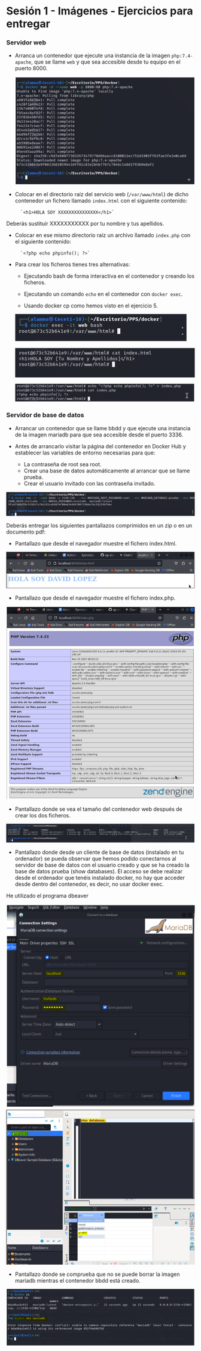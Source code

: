 # **Sesión 1 - Imágenes - Ejercicios para entregar**


### Servidor web

- Arranca un contenedor que ejecute una instancia de la imagen `php:7.4-apache`, que se llame `web` y que sea accesible desde tu equipo en el puerto 8000.
  
  ![img1](img/img1.PNG)

- Colocar en el directorio raíz del servicio web (`/var/www/html`) de dicho contenedor un fichero llamado `index.html` con el siguiente contenido:

        `<h1>HOLA SOY XXXXXXXXXXXXXXX</h1>`

Deberás sustituir XXXXXXXXXXX por tu nombre y tus apellidos.

- Colocar en ese mismo directorio raíz un archivo llamado `index.php` con el siguiente contenido:

        `<?php echo phpinfo(); ?>`

- Para crear los ficheros tienes tres alternativas:
    - Ejecutando bash de forma interactiva en el contenedor y creando los ficheros.
    

    - Ejecutando un comando `echo` en el contenedor con `docker exec`.
    
    - Usando docker cp como hemos visto en el ejercicio 5.


    ![img2](img/img2.PNG)
  
    ![img3](img/img3.PNG)
  
    ![img4](img/img4.PNG)

### Servidor de base de datos

- Arrancar un contenedor que se llame bbdd y que ejecute una instancia de la imagen mariadb para que sea accesible desde el puerto 3336.

- Antes de arrancarlo visitar la página del contenedor en Docker Hub y establecer las variables de entorno necesarias para que:
    - La contraseña de root sea root.
    - Crear una base de datos automáticamente al arrancar que se llame prueba.
    - Crear el usuario invitado con las contraseña invitado.

![img5](img/img5.PNG)

Deberás entregar los siguientes pantallazos comprimidos en un zip o en un documento pdf:

- Pantallazo que desde el navegador muestre el fichero index.html.

![img6](img/img6.PNG)

- Pantallazo que desde el navegador muestre el fichero index.php.

![img7](img/img7.PNG)

- Pantallazo donde se vea el tamaño del contenedor web después de crear los dos ficheros.

![img8](img/img8.PNG)

- Pantallazo donde desde un cliente de base de datos (instalado en tu ordenador) se pueda observar que hemos podido conectarnos al servidor de base de datos con el usuario creado y que se ha creado la base de datos prueba (show databases). El acceso se debe realizar desde el ordenador que tenéis instalado docker, no hay que acceder desde dentro del contenedor, es decir, no usar docker exec.

He utilizado el programa dbeaver

![img4](img/img9.PNG)
![img10](img/img10.PNG)

- Pantallazo donde se comprueba que no se puede borrar la imagen mariadb mientras el contenedor bbdd está creado.

![img11](img/img11.PNG)
